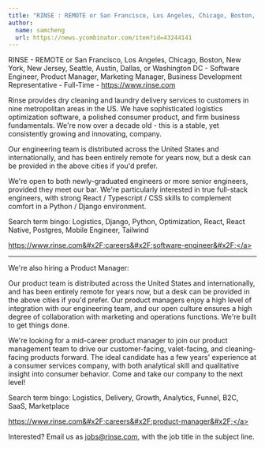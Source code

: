 ```yaml
---
title: "RINSE : REMOTE or San Francisco, Los Angeles, Chicago, Boston, New York, New Jersey, Seattle, Austin, Dallas, or Washington DC"
author:
  name: samcheng
  url: https://news.ycombinator.com/item?id=43244141
---
```

RINSE - REMOTE or San Francisco, Los Angeles, Chicago, Boston, New York, New Jersey, Seattle, Austin, Dallas, or Washington DC - Software Engineer, Product Manager, Marketing Manager, Business Development Representative - Full-Time - <a href="https:&#x2F;&#x2F;www.rinse.com" rel="nofollow">https:&#x2F;&#x2F;www.rinse.com</a>

Rinse provides dry cleaning and laundry delivery services to customers in nine metropolitan areas in the US. We have sophisticated logistics optimization software, a polished consumer product, and firm business fundamentals. We&#x27;re now over a decade old - this is a stable, yet consistently growing and innovating, company.

Our engineering team is distributed across the United States and internationally, and has been entirely remote for years now, but a desk can be provided in the above cities if you&#x27;d prefer.

We&#x27;re open to both newly-graduated engineers or more senior engineers, provided they meet our bar. We&#x27;re particularly interested in true full-stack engineers, with strong React &#x2F; Typescript &#x2F; CSS skills to complement comfort in a Python &#x2F; Django environment.

Search term bingo: Logistics, Django, Python, Optimization, React, React Native, Postgres, Mobile Engineer, Tailwind

<a href="https:&#x2F;&#x2F;www.rinse.com&#x2F;careers&#x2F;software-engineer&#x2F;" rel="nofollow">https:&#x2F;&#x2F;www.rinse.com&#x2F;careers&#x2F;software-engineer&#x2F;</a>

-----------------------------------------------

We&#x27;re also hiring a Product Manager:

Our product team is distributed across the United States and internationally, and has been entirely remote for years now, but a desk can be provided in the above cities if you&#x27;d prefer. Our product managers enjoy a high level of integration with our engineering team, and our open culture ensures a high degree of collaboration with marketing and operations functions. We&#x27;re built to get things done.

We&#x27;re looking for a mid-career product manager to join our product management team to drive our customer-facing, valet-facing, and cleaning-facing products forward. The ideal candidate has a few years&#x27; experience at a consumer services company, with both analytical skill and qualitative insight into consumer behavior. Come and take our company to the next level!

Search term bingo: Logistics, Delivery, Growth, Analytics, Funnel, B2C, SaaS, Marketplace

<a href="https:&#x2F;&#x2F;www.rinse.com&#x2F;careers&#x2F;product-manager&#x2F;" rel="nofollow">https:&#x2F;&#x2F;www.rinse.com&#x2F;careers&#x2F;product-manager&#x2F;</a>

Interested? Email us as jobs@rinse.com, with the job title in the subject line.
<JobApplication />
